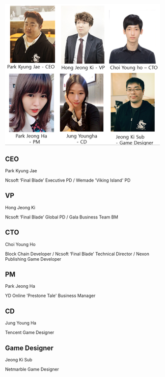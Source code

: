 ![members.png](./members.png)

## CEO

Park Kyung Jae

Ncsoft ‘Final Blade’ Executive PD / Wemade 'Viking Island' PD

## VP

Hong Jeong Ki

Ncsoft ‘Final Blade’ Global PD / Gala Business Team BM

## CTO

Choi Young Ho

Block Chain Developer / Ncsoft ‘Final Blade’ Technical Director / Nexon Publishing Game Developer

## PM

Park Jeong Ha

YD Online 'Prestone Tale' Business Manager

## CD

Jung Young Ha

Tencent Game Designer

## Game Designer

Jeong Ki Sub

Netmarble Game Designer
